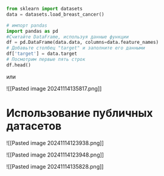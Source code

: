 ```Python
from sklearn import datasets
data = datasets.load_breast_cancer()

# импорт pandas
import pandas as pd
#Считайте DataFrame, используя данные функции
df = pd.DataFrame(data.data, columns=data.feature_names)
# Добавьте столбец "target" и заполните его данными
df['target'] = data.target
# Посмотрим первые пять строк
df.head()
```

или

![[Pasted image 20241114135817.png]]
# Использование публичных датасетов

![[Pasted image 20241114123938.png]]

![[Pasted image 20241114123948.png]]


![[Pasted image 20241114135828.png]]
